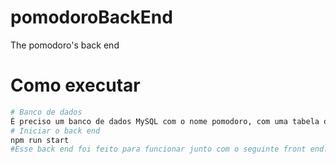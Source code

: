 # pomodoroBackEnd
The pomodoro's back end
# Como executar
```bash
# Banco de dados
É preciso um banco de dados MySQL com o nome pomodoro, com uma tabela de nome tasks com id, taskName e taskTime
# Iniciar o back end
npm run start
#Esse back end foi feito para funcionar junto com o seguinte front end: https://github.com/PdroHenriqueDev/pomodoroFrontEnd
```
